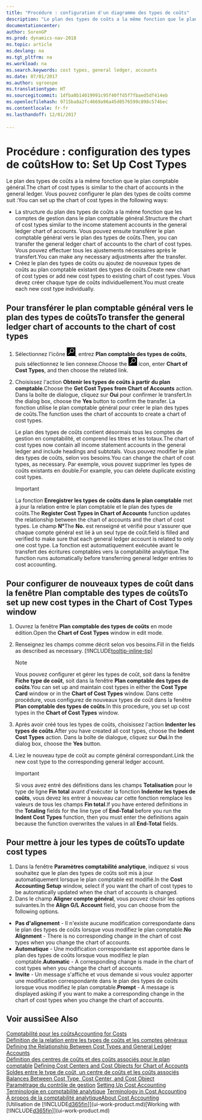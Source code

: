 ```yaml
---
title: "Procédure : configuration d'un diagramme des types de coûts"
description: "Le plan des types de coûts a la même fonction que le plan comptable général."
documentationcenter: 
author: SorenGP
ms.prod: dynamics-nav-2018
ms.topic: article
ms.devlang: na
ms.tgt_pltfrm: na
ms.workload: na
ms.search.keywords: cost types, general ledger, accounts
ms.date: 07/01/2017
ms.author: sgroespe
ms.translationtype: HT
ms.sourcegitcommit: 1dfba8b14019991c95f40ffd5f7fbaed5df414eb
ms.openlocfilehash: 9715ba8a2fc4669a96a45d0576599c898c574bec
ms.contentlocale: fr-fr
ms.lasthandoff: 12/01/2017

---
```

# <a name="how-to-set-up-cost-types"></a><span data-ttu-id="a34c6-103">Procédure : configuration des types de coûts</span><span class="sxs-lookup"><span data-stu-id="a34c6-103">How to: Set Up Cost Types</span></span>
<span data-ttu-id="a34c6-104">Le plan des types de coûts a la même fonction que le plan comptable général.</span><span class="sxs-lookup"><span data-stu-id="a34c6-104">The chart of cost types is similar to the chart of accounts in the general ledger.</span></span> <span data-ttu-id="a34c6-105">Vous pouvez configurer le plan des types de coûts comme suit :</span><span class="sxs-lookup"><span data-stu-id="a34c6-105">You can set up the chart of cost types in the following ways:</span></span>  

-   <span data-ttu-id="a34c6-106">La structure du plan des types de coûts a la même fonction que les comptes de gestion dans le plan comptable général.</span><span class="sxs-lookup"><span data-stu-id="a34c6-106">Structure the chart of cost types similar to the income statement accounts in the general ledger chart of accounts.</span></span> <span data-ttu-id="a34c6-107">Vous pouvez ensuite transférer le plan comptable général vers le plan des types de coûts.</span><span class="sxs-lookup"><span data-stu-id="a34c6-107">Then, you can transfer the general ledger chart of accounts to the chart of cost types.</span></span> <span data-ttu-id="a34c6-108">Vous pouvez effectuer tous les ajustements nécessaires après le transfert.</span><span class="sxs-lookup"><span data-stu-id="a34c6-108">You can make any necessary adjustments after the transfer.</span></span>  
-   <span data-ttu-id="a34c6-109">Créez le plan des types de coûts ou ajoutez de nouveaux types de coûts au plan comptable existant des types de coûts.</span><span class="sxs-lookup"><span data-stu-id="a34c6-109">Create new chart of cost types or add new cost types to existing chart of cost types.</span></span> <span data-ttu-id="a34c6-110">Vous devez créer chaque type de coûts individuellement.</span><span class="sxs-lookup"><span data-stu-id="a34c6-110">You must create each new cost type individually.</span></span>  

## <a name="to-transfer-the-general-ledger-chart-of-accounts-to-the-chart-of-cost-types"></a><span data-ttu-id="a34c6-111">Pour transférer le plan comptable général vers le plan des types de coûts</span><span class="sxs-lookup"><span data-stu-id="a34c6-111">To transfer the general ledger chart of accounts to the chart of cost types</span></span>  
1.  <span data-ttu-id="a34c6-112">Sélectionnez l'icône ![Page ou état pour la recherche](media/ui-search/search_small.png "icône Page ou état pour la recherche"), entrez **Plan comptable des types de coûts**, puis sélectionnez le lien connexe.</span><span class="sxs-lookup"><span data-stu-id="a34c6-112">Choose the ![Search for Page or Report](media/ui-search/search_small.png "Search for Page or Report icon") icon, enter **Chart of Cost Types**, and then choose the related link.</span></span>  
2.  <span data-ttu-id="a34c6-113">Choisissez l'action **Obtenir les types de coûts à partir du plan comptable**.</span><span class="sxs-lookup"><span data-stu-id="a34c6-113">Choose the **Get Cost Types from Chart of Accounts** action.</span></span> <span data-ttu-id="a34c6-114">Dans la boîte de dialogue, cliquez sur **Oui** pour confirmer le transfert.</span><span class="sxs-lookup"><span data-stu-id="a34c6-114">In the dialog box, choose the **Yes** button to confirm the transfer.</span></span> <span data-ttu-id="a34c6-115">La fonction utilise le plan comptable général pour créer le plan des types de coûts.</span><span class="sxs-lookup"><span data-stu-id="a34c6-115">The function uses the chart of accounts to create a chart of cost types.</span></span>  

    <span data-ttu-id="a34c6-116">Le plan des types de coûts contient désormais tous les comptes de gestion en comptabilité, et comprend les titres et les totaux.</span><span class="sxs-lookup"><span data-stu-id="a34c6-116">The chart of cost types now contain all income statement accounts in the general ledger and include headings and subtotals.</span></span> <span data-ttu-id="a34c6-117">Vous pouvez modifier le plan des types de coûts, selon vos besoins.</span><span class="sxs-lookup"><span data-stu-id="a34c6-117">You can change the chart of cost types, as necessary.</span></span> <span data-ttu-id="a34c6-118">Par exemple, vous pouvez supprimer les types de coûts existants en double.</span><span class="sxs-lookup"><span data-stu-id="a34c6-118">For example, you can delete duplicate existing cost types.</span></span>  

    > [!IMPORTANT]  
    >  <span data-ttu-id="a34c6-119">La fonction **Enregistrer les types de coûts dans le plan comptable** met à jour la relation entre le plan comptable et le plan des types de coûts.</span><span class="sxs-lookup"><span data-stu-id="a34c6-119">The **Register Cost Types in Chart of Accounts** function updates the relationship between the chart of accounts and the chart of cost types.</span></span> <span data-ttu-id="a34c6-120">Le champ **N°**</span><span class="sxs-lookup"><span data-stu-id="a34c6-120">The **No.**</span></span> <span data-ttu-id="a34c6-121">est renseigné et vérifié pour s'assurer que chaque compte général est lié à un seul type de coût.</span><span class="sxs-lookup"><span data-stu-id="a34c6-121">field is filled and verified to make sure that each general ledger account is related to only one cost type.</span></span> <span data-ttu-id="a34c6-122">La fonction est automatiquement exécutée avant le transfert des écritures comptables vers la comptabilité analytique.</span><span class="sxs-lookup"><span data-stu-id="a34c6-122">The function runs automatically before transferring general ledger entries to cost accounting.</span></span>  

## <a name="to-set-up-new-cost-types-in-the-chart-of-cost-types-window"></a><span data-ttu-id="a34c6-123">Pour configurer de nouveaux types de coût dans la fenêtre Plan comptable des types de coûts</span><span class="sxs-lookup"><span data-stu-id="a34c6-123">To set up new cost types in the Chart of Cost Types window</span></span>  
1.  <span data-ttu-id="a34c6-124">Ouvrez la fenêtre **Plan comptable des types de coûts** en mode édition.</span><span class="sxs-lookup"><span data-stu-id="a34c6-124">Open the **Chart of Cost Types** window in edit mode.</span></span>  
2.  <span data-ttu-id="a34c6-125">Renseignez les champs comme décrit selon vos besoins.</span><span class="sxs-lookup"><span data-stu-id="a34c6-125">Fill in the fields as described as necessary.</span></span> [!INCLUDE[tooltip-inline-tip](includes/tooltip-inline-tip_md.md)]

    > [!NOTE]  
    >  <span data-ttu-id="a34c6-126">Vous pouvez configurer et gérer les types de coût, soit dans la fenêtre **Fiche type de coût**, soit dans la fenêtre **Plan comptable des types de coûts**.</span><span class="sxs-lookup"><span data-stu-id="a34c6-126">You can set up and maintain cost types in either the **Cost Type Card** window or in the **Chart of Cost Types** window.</span></span> <span data-ttu-id="a34c6-127">Dans cette procédure, vous configurez de nouveaux types de coût dans la fenêtre **Plan comptable des types de coûts**.</span><span class="sxs-lookup"><span data-stu-id="a34c6-127">In this procedure, you set up cost types in the **Chart of Cost Types** window.</span></span>

3.  <span data-ttu-id="a34c6-128">Après avoir créé tous les types de coûts, choisissez l'action **Indenter les types de coûts**.</span><span class="sxs-lookup"><span data-stu-id="a34c6-128">After you have created all cost types, choose the **Indent Cost Types** action.</span></span> <span data-ttu-id="a34c6-129">Dans la boîte de dialogue, cliquez sur **Oui**.</span><span class="sxs-lookup"><span data-stu-id="a34c6-129">In the dialog box, choose the **Yes** button.</span></span>  
4.  <span data-ttu-id="a34c6-130">Liez le nouveau type de coût au compte général correspondant.</span><span class="sxs-lookup"><span data-stu-id="a34c6-130">Link the new cost type to the corresponding general ledger account.</span></span>  

    > [!IMPORTANT]  
    >  <span data-ttu-id="a34c6-131">Si vous avez entré des définitions dans les champs **Totalisation** pour le type de ligne **Fin total** avant d'exécuter la fonction **Indenter les types de coûts**, vous devez les entrer à nouveau car cette fonction remplace les valeurs de tous les champs **Fin total**.</span><span class="sxs-lookup"><span data-stu-id="a34c6-131">If you have entered definitions in the **Totaling** fields for the line type of **End-Total** before you run the **Indent Cost Types** function, then you must enter the definitions again because the function overwrites the values in all **End-Total** fields.</span></span>  

## <a name="to-update-cost-types"></a><span data-ttu-id="a34c6-132">Pour mettre à jour les types de coûts</span><span class="sxs-lookup"><span data-stu-id="a34c6-132">To update cost types</span></span>  
1.  <span data-ttu-id="a34c6-133">Dans la fenêtre **Paramètres comptabilité analytique**, indiquez si vous souhaitez que le plan des types de coûts soit mis à jour automatiquement lorsque le plan comptable est modifié.</span><span class="sxs-lookup"><span data-stu-id="a34c6-133">In the **Cost Accounting Setup** window, select if you want the chart of cost types to be automatically updated when the chart of accounts is changed.</span></span>  
2.  <span data-ttu-id="a34c6-134">Dans le champ **Aligner compte général**, vous pouvez choisir les options suivantes.</span><span class="sxs-lookup"><span data-stu-id="a34c6-134">In the **Align G/L Account** field, you can choose from the following options.</span></span>  

- <span data-ttu-id="a34c6-135">**Pas d'alignement** - Il n'existe aucune modification correspondante dans le plan des types de coûts lorsque vous modifiez le plan comptable.</span><span class="sxs-lookup"><span data-stu-id="a34c6-135">**No Alignment** - There is no corresponding change in the chart of cost types when you change the chart of accounts.</span></span>  
- <span data-ttu-id="a34c6-136">**Automatique** - Une modification correspondante est apportée dans le plan des types de coûts lorsque vous modifiez le plan comptable.</span><span class="sxs-lookup"><span data-stu-id="a34c6-136">**Automatic** - A corresponding change is made in the chart of cost types when you change the chart of accounts.</span></span>  
- <span data-ttu-id="a34c6-137">**Invite** - Un message s'affiche et vous demande si vous voulez apporter une modification correspondante dans le plan des types de coûts lorsque vous modifiez le plan comptable.</span><span class="sxs-lookup"><span data-stu-id="a34c6-137">**Prompt** - A message is displayed asking if you want to make a corresponding change in the chart of cost types when you change the chart of accounts.</span></span>  

## <a name="see-also"></a><span data-ttu-id="a34c6-138">Voir aussi</span><span class="sxs-lookup"><span data-stu-id="a34c6-138">See Also</span></span>  
[<span data-ttu-id="a34c6-139">Comptabilité pour les coûts</span><span class="sxs-lookup"><span data-stu-id="a34c6-139">Accounting for Costs</span></span>](finance-manage-cost-accounting.md)  
<span data-ttu-id="a34c6-140">[Définition de la relation entre les types de coûts et les comptes généraux](finance-defining-the-relationship-between-cost-types-and-general-ledger-accounts.md) </span><span class="sxs-lookup"><span data-stu-id="a34c6-140">[Defining the Relationship Between Cost Types and General Ledger Accounts](finance-defining-the-relationship-between-cost-types-and-general-ledger-accounts.md) </span></span>  
<span data-ttu-id="a34c6-141">[Définition des centres de coûts et des coûts associés pour le plan comptable](finance-defining-cost-centers-and-cost-objects-for-chart-of-accounts.md) </span><span class="sxs-lookup"><span data-stu-id="a34c6-141">[Defining Cost Centers and Cost Objects for Chart of Accounts](finance-defining-cost-centers-and-cost-objects-for-chart-of-accounts.md) </span></span>  
<span data-ttu-id="a34c6-142">[Soldes entre le type de coût, un centre de coûts et les coûts associés](finance-balances-between-cost-type-cost-center-and-cost-object.md) </span><span class="sxs-lookup"><span data-stu-id="a34c6-142">[Balances Between Cost Type, Cost Center, and Cost Object](finance-balances-between-cost-type-cost-center-and-cost-object.md) </span></span>  
<span data-ttu-id="a34c6-143">[Paramétrage du contrôle de gestion](finance-set-up-cost-accounting.md) </span><span class="sxs-lookup"><span data-stu-id="a34c6-143">[Setting Up Cost Accounting](finance-set-up-cost-accounting.md) </span></span>  
<span data-ttu-id="a34c6-144">[Terminologie en comptabilité analytique](finance-terminology-in-cost-accounting.md) </span><span class="sxs-lookup"><span data-stu-id="a34c6-144">[Terminology in Cost Accounting](finance-terminology-in-cost-accounting.md) </span></span>  
[<span data-ttu-id="a34c6-145">À propos de la comptabilité analytique</span><span class="sxs-lookup"><span data-stu-id="a34c6-145">About Cost Accounting</span></span>](finance-about-cost-accounting.md)  
<span data-ttu-id="a34c6-146">[Utilisation de [!INCLUDE[d365fin](includes/d365fin_md.md)]](ui-work-product.md)</span><span class="sxs-lookup"><span data-stu-id="a34c6-146">[Working with [!INCLUDE[d365fin](includes/d365fin_md.md)]](ui-work-product.md)</span></span>

